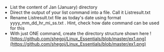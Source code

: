 - List the content of Jan (January) directory
- Direct the output of your list command into a file. Call it Listresult.txt
- Rename Listresult.txt file as today's date using format yyyy_mm_dd_hr_mi_ss.txt . Hint, check how date command can be used for this
- With just ONE command, create the directory structure shown here
![https://github.com/shegoj/Linux_Essentials/blob/master/ex1.png](https://github.com/shegoj/Linux_Essentials/blob/master/ex1.png)
